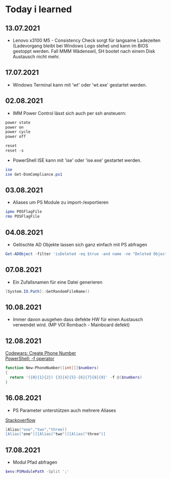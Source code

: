 # Today i learned

## 13.07.2021

- Lenovo x3100 M5 - Consistency Check sorgt für langsame Ladezeiten (Ladevorgang bleibt bei Windows Logo stehe) und kann im BIOS gestoppt werden. Fall MMM Wädenswil, SH bootet nach einem Disk Austausch nicht mehr.

## 17.07.2021

- Windows Terminal kann mit 'wt' oder 'wt.exe' gestartet werden.

## 02.08.2021

- IMM Power Control lässt sich auch per ssh ansteuern:

```powershell
power state
power on
power cycle
power off

reset
reset -s
```

- PowerShell ISE kann mit 'ise' oder 'ise.exe' gestartet werden.

```powershell
ise
ise Get-DsmCompliance.ps1
```

## 03.08.2021

- Aliases um PS Module zu import-/exportieren

```powershell
ipmo POSFlagFile
rmo POSFlagFile
```

## 04.08.2021

- Gelöschte AD Objekte lassen sich ganz einfach mit PS abfragen

```powershell
Get-ADObject -filter 'isDeleted -eq $true -and name -ne "Deleted Objects"' -includeDeletedObjects
```

## 07.08.2021

- Ein Zufallsnamen für eine Datei generieren

```powershell
[System.IO.Path]::GetRandomFileName()
```

## 10.08.2021

- Immer davon ausgehen dass defekte HW für einen Austausch verwendet wird. (MP VOI Rombach - Mainboard defekt)

## 12.08.2021

[Codewars: Create Phone Number](https://www.codewars.com/kata/525f50e3b73515a6db000b83/powershell)
<br>
[PowerShell: -f operator](https://renenyffenegger.ch/notes/Windows/PowerShell/language/operator/f/index)

```powershell
function New-PhoneNumber([int[]]$numbers)
{
  return '({0}{1}{2}) {3}{4}{5}-{6}{7}{8}{9}' -f @($numbers)
}
```
## 16.08.2021

- PS Parameter unterstützen auch mehrere Aliases

[Stackoverflow](https://stackoverflow.com/questions/51071800/declaring-multiple-aliases-in-an-advanced-powershell-function)

```powershell
[Alias("one","two","three)]
[Alias("one")][Alias("two")][Alias("three")]
```

## 17.08.2021

- Modul Pfad abfragen

```powershell
$env:PSModulePath -Split ';'
```
